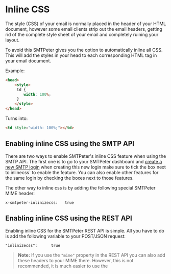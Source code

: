 # Inline CSS

The style (CSS) of your email is normally placed in the header of your HTML document, 
however some email clients strip out the email headers, getting rid of the complete style 
sheet of your email and completely ruining your layout. 

To avoid this SMTPeter gives you the option to automatically inline 
all CSS. This will add the styles in your head to each corresponding HTML tag in 
your email document. 


Example:

```html
<head>
    <style>
     td {
        width: 100%;   
     }
    </style>
</head>

```

Turns into:


```html
<td style="width: 100%;"></td>

```


## Enabling inline CSS using the SMTP API

There are two ways to enable SMTPeter's inline CSS feature when using the 
SMTP API. The first one is to go to your SMTPeter dashboard and 
[create a new SMTP login](copernica-docs:SMTPeter/dashboard/smtp-credentials) 
when creating this new login make sure to tick the box next to inlinecss` to 
enable the feature. You can also enable other features for the same login by 
checking the boxes next to those features. 

The other way to inline css is by adding the following 
special SMTPeter MIME header:

```
x-smtpeter-inlinizecss:   true
```

## Enabling inline CSS using the REST API

Enabling inline CSS for the SMTPeter REST API is simple. All you have to do 
is add the following variable to your POST/JSON request:

```
"inlinizecss":      true
```



 > **Note:** If you use the `"mime"` property 
in the REST API you can also add these headers to your MIME there. However, this is 
not recommended, it is much easier to use the 